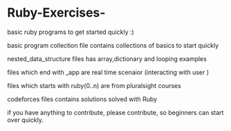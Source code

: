 # Ruby-Exercises-
basic ruby programs to get started quickly :) 

basic program collection file contains collections of basics  to start quickly 

nested_data_structure files has array,dictionary and looping examples 

files which end with _app are real time scenaior  (interacting with user )

files which starts with ruby(0..n) are from pluralsight courses 

codeforces files contains solutions solved with Ruby 

if you have anything to contribute, please contribute, so beginners can start over quickly. 

